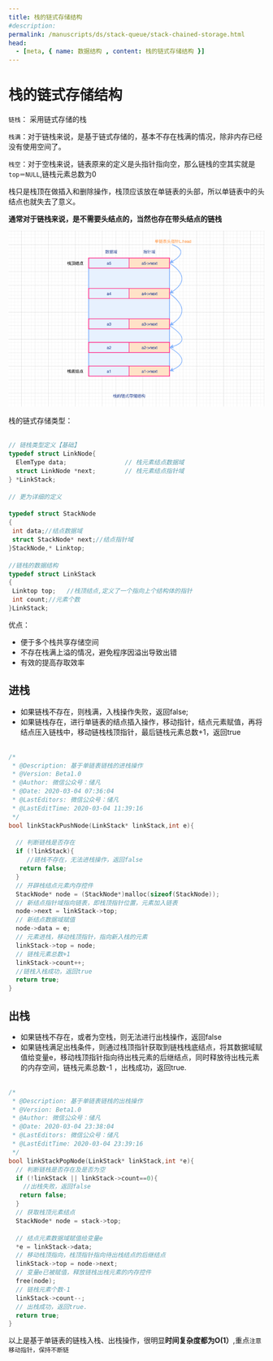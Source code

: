 ```yaml
---
title: 栈的链式存储结构
#description:
permalink: /manuscripts/ds/stack-queue/stack-chained-storage.html
head:
  - [meta, { name: 数据结构 , content: 栈的链式存储结构 }]
---
```


# 栈的链式存储结构

`链栈`： 采用链式存储的栈

`栈满`：对于链栈来说，是基于链式存储的，基本不存在栈满的情况，除非内存已经没有使用空间了。

`栈空`：对于空栈来说，链表原来的定义是头指针指向空，那么链栈的空其实就是`top＝NULL`,链栈元素总数为0

栈只是栈顶在做插入和删除操作，栈顶应该放在单链表的头部，所以单链表中的头结点也就失去了意义。

**通常对于链栈来说，是不需要头结点的，当然也存在带头结点的链栈**

![](./images/栈的链式存储结构.png)

栈的链式存储类型：

```cpp

// 链栈类型定义【基础】
typedef struct LinkNode{
  ElemType data;                // 栈元素结点数据域
  struct LinkNode *next;        // 栈元素结点指针域
} *LinkStack;

// 更为详细的定义

typedef struct StackNode
{
 int data;//结点数据域
 struct StackNode* next;//结点指针域
}StackNode,* Linktop;

//链栈的数据结构
typedef struct LinkStack
{
 Linktop top;   //栈顶结点,定义了一个指向上个结构体的指针
 int count;//元素个数
}LinkStack;

```

优点：

- 便于多个栈共享存储空间
- 不存在栈满上溢的情况，避免程序因溢出导致出错
- 有效的提高存取效率

## 进栈

- 如果链栈不存在，则栈满，入栈操作失败，返回false;
- 如果链栈存在，进行单链表的结点插入操作，移动指针，结点元素赋值，再将结点压入链栈中，移动链栈栈顶指针，最后链栈元素总数+1，返回true

```cpp

/*
 * @Description: 基于单链表链栈的进栈操作
 * @Version: Beta1.0
 * @Author: 微信公众号：储凡
 * @Date: 2020-03-04 07:36:04
 * @LastEditors: 微信公众号：储凡
 * @LastEditTime: 2020-03-04 11:39:16
 */
bool linkStackPushNode(LinkStack* linkStack,int e){

  // 判断链栈是否存在
  if (!linkStack){
     //链栈不存在，无法进栈操作，返回false
   return false;
  }
  // 开辟栈结点元素内存控件
  StackNode* node = (StackNode*)malloc(sizeof(StackNode));
  // 新结点指针域指向链表，即栈顶指针位置，元素加入链表
  node->next = linkStack->top;
  // 新结点数据域赋值
  node->data = e;
  // 元素进栈，移动栈顶指针，指向新入栈的元素
  linkStack->top = node;
  // 链栈元素总数+1
  linkStack->count++;
  //链栈入栈成功，返回true
  return true;
}
```

## 出栈

- 如果链栈不存在，或者为空栈，则无法进行出栈操作，返回false
- 如果链栈满足出栈条件，则通过栈顶指针获取到链栈栈底结点，将其数据域赋值给变量e，移动栈顶指针指向待出栈元素的后继结点，同时释放待出栈元素的内存空间，链栈元素总数-1 ，出栈成功，返回true.

```cpp

/*
 * @Description: 基于单链表链栈的出栈操作
 * @Version: Beta1.0
 * @Author: 微信公众号：储凡
 * @Date: 2020-03-04 23:38:04
 * @LastEditors: 微信公众号：储凡
 * @LastEditTime: 2020-03-04 23:39:16
 */
bool linkStackPopNode(LinkStack* linkStack,int *e){
  // 判断链栈是否存在及是否为空
  if (!linkStack || linkStack->count==0){
    //出栈失败，返回false
   return false;
  }
  // 获取栈顶元素结点
  StackNode* node = stack->top;

  // 结点元素数据域赋值给变量e
  *e = linkStack->data;
  // 移动栈顶指向，栈顶指针指向待出栈结点的后继结点
  linkStack->top = node->next;
  // 变量e已被赋值，释放链栈出栈元素的内存控件
  free(node);
  // 链栈元素个数-1
  linkStack->count--;
  // 出栈成功，返回true.
  return true;
}

```

以上是基于单链表的链栈入栈、出栈操作，很明显**时间复杂度都为O(1）**,重点`注意移动指针，保持不断链`
